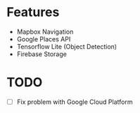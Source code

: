 # Features
 - Mapbox Navigation
 - Google Places API
 - Tensorflow Lite (Object Detection)
 - Firebase Storage

# TODO
 - [ ] Fix problem with Google Cloud Platform
